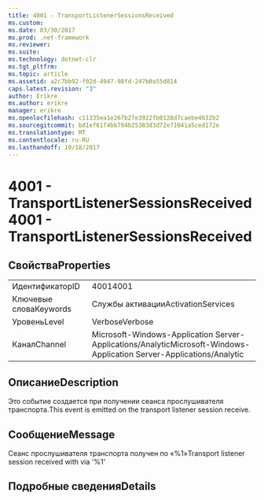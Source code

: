 ```yaml
---
title: 4001 - TransportListenerSessionsReceived
ms.custom: 
ms.date: 03/30/2017
ms.prod: .net-framework
ms.reviewer: 
ms.suite: 
ms.technology: dotnet-clr
ms.tgt_pltfrm: 
ms.topic: article
ms.assetid: a2c7bb92-f02d-4947-98fd-247b0a55d814
caps.latest.revision: "3"
author: Erikre
ms.author: erikre
manager: erikre
ms.openlocfilehash: c11335ea1e267b27e3922fb0128d7caebe4632b2
ms.sourcegitcommit: bd1ef61f4bb794b25383d3d72e71041a5ced172e
ms.translationtype: MT
ms.contentlocale: ru-RU
ms.lasthandoff: 10/18/2017
---
```

# <a name="4001---transportlistenersessionsreceived"></a><span data-ttu-id="4952f-102">4001 - TransportListenerSessionsReceived</span><span class="sxs-lookup"><span data-stu-id="4952f-102">4001 - TransportListenerSessionsReceived</span></span>
## <a name="properties"></a><span data-ttu-id="4952f-103">Свойства</span><span class="sxs-lookup"><span data-stu-id="4952f-103">Properties</span></span>  
  
|||  
|-|-|  
|<span data-ttu-id="4952f-104">Идентификатор</span><span class="sxs-lookup"><span data-stu-id="4952f-104">ID</span></span>|<span data-ttu-id="4952f-105">4001</span><span class="sxs-lookup"><span data-stu-id="4952f-105">4001</span></span>|  
|<span data-ttu-id="4952f-106">Ключевые слова</span><span class="sxs-lookup"><span data-stu-id="4952f-106">Keywords</span></span>|<span data-ttu-id="4952f-107">Службы активации</span><span class="sxs-lookup"><span data-stu-id="4952f-107">ActivationServices</span></span>|  
|<span data-ttu-id="4952f-108">Уровень</span><span class="sxs-lookup"><span data-stu-id="4952f-108">Level</span></span>|<span data-ttu-id="4952f-109">Verbose</span><span class="sxs-lookup"><span data-stu-id="4952f-109">Verbose</span></span>|  
|<span data-ttu-id="4952f-110">Канал</span><span class="sxs-lookup"><span data-stu-id="4952f-110">Channel</span></span>|<span data-ttu-id="4952f-111">Microsoft-Windows-Application Server-Applications/Analytic</span><span class="sxs-lookup"><span data-stu-id="4952f-111">Microsoft-Windows-Application Server-Applications/Analytic</span></span>|  
  
## <a name="description"></a><span data-ttu-id="4952f-112">Описание</span><span class="sxs-lookup"><span data-stu-id="4952f-112">Description</span></span>  
 <span data-ttu-id="4952f-113">Это событие создается при получении сеанса прослушивателя транспорта.</span><span class="sxs-lookup"><span data-stu-id="4952f-113">This event is emitted on the transport listener session receive.</span></span>  
  
## <a name="message"></a><span data-ttu-id="4952f-114">Сообщение</span><span class="sxs-lookup"><span data-stu-id="4952f-114">Message</span></span>  
 <span data-ttu-id="4952f-115">Сеанс прослушивателя транспорта получен по «%1»</span><span class="sxs-lookup"><span data-stu-id="4952f-115">Transport listener session received with via '%1'</span></span>  
  
## <a name="details"></a><span data-ttu-id="4952f-116">Подробные сведения</span><span class="sxs-lookup"><span data-stu-id="4952f-116">Details</span></span>
